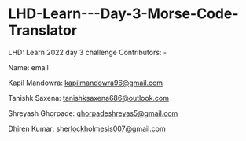 # LHD-Learn---Day-3-Morse-Code-Translator
LHD: Learn 2022 day 3 challenge
Contributors: -

Name: email

Kapil Mandowra: kapilmandowra96@gmail.com

Tanishk Saxena: tanishksaxena686@outlook.com

Shreyash Ghorpade: ghorpadeshreyas5@gmail.com

Dhiren Kumar: sherlockholmesis007@gmail.com
